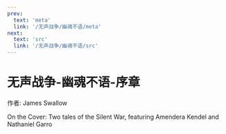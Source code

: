 ```yaml
---
prev:
  text: 'meta'
  link: '/无声战争/幽魂不语/meta'
next:
  text: 'src'
  link: '/无声战争/幽魂不语/src'
---
```


# 无声战争-幽魂不语-序章

作者: James Swallow

On the Cover: Two tales of the Silent War, featuring Amendera Kendel and Nathaniel Garro
